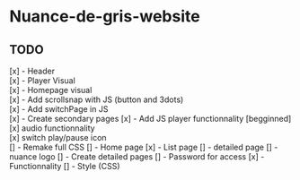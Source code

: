 # Nuance-de-gris-website

## TODO

[x] - Header  
[x] - Player Visual  
[x] - Homepage visual   
[x] - Add scrollsnap with JS (button and 3dots)  
[x] - Add switchPage in JS  
[x] - Create secondary pages 
[x] - Add JS player functionnality  [begginned]
        [x] audio functionnality  
        [x] switch play/pause icon  
[] - Remake full CSS
        [] - Home page
        [x] - List page
        [] - detailed page
        [] - nuance logo
[] - Create detailed pages
[] - Password for access
        [x] - Functionnality
        [] - Style (CSS)